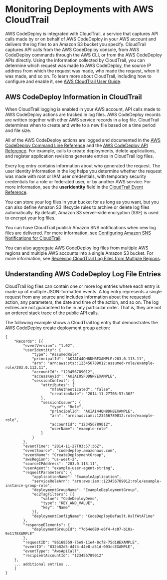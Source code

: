 # Monitoring Deployments with AWS CloudTrail<a name="monitoring-cloudtrail"></a>

AWS CodeDeploy is integrated with CloudTrail, a service that captures API calls made by or on behalf of AWS CodeDeploy in your AWS account and delivers the log files to an Amazon S3 bucket you specify\. CloudTrail captures API calls from the AWS CodeDeploy console, from AWS CodeDeploy commands through the AWS CLI, or from the AWS CodeDeploy APIs directly\. Using the information collected by CloudTrail, you can determine which request was made to AWS CodeDeploy, the source IP address from which the request was made, who made the request, when it was made, and so on\. To learn more about CloudTrail, including how to configure and enable it, see [AWS CloudTrail User Guide](https://docs.aws.amazon.com/awscloudtrail/latest/userguide/)\.

## AWS CodeDeploy Information in CloudTrail<a name="service-name-info-in-cloudtrail"></a>

When CloudTrail logging is enabled in your AWS account, API calls made to AWS CodeDeploy actions are tracked in log files\. AWS CodeDeploy records are written together with other AWS service records in a log file\. CloudTrail determines when to create and write to a new file based on a time period and file size\.

All of the AWS CodeDeploy actions are logged and documented in the [AWS CodeDeploy Command Line Reference](https://docs.aws.amazon.com/cli/latest/reference/deploy/index.html) and the [AWS CodeDeploy API Reference](https://docs.aws.amazon.com/codedeploy/latest/APIReference/)\. For example, calls to create deployments, delete applications, and register application revisions generate entries in CloudTrail log files\. 

Every log entry contains information about who generated the request\. The user identity information in the log helps you determine whether the request was made with root or IAM user credentials, with temporary security credentials for a role or federated user, or by another AWS service\. For more information, see the **userIdentity** field in the [CloudTrail Event Reference](https://docs.aws.amazon.com/awscloudtrail/latest/userguide/event_reference_top_level.html)\.

You can store your log files in your bucket for as long as you want, but you can also define Amazon S3 lifecycle rules to archive or delete log files automatically\. By default, Amazon S3 server\-side encryption \(SSE\) is used to encrypt your log files\.

You can have CloudTrail publish Amazon SNS notifications when new log files are delivered\. For more information, see [Configuring Amazon SNS Notifications for CloudTrail](https://docs.aws.amazon.com/awscloudtrail/latest/userguide/getting_notifications_top_level.html)\.

You can also aggregate AWS CodeDeploy log files from multiple AWS regions and multiple AWS accounts into a single Amazon S3 bucket\. For more information, see [Receiving CloudTrail Log Files from Multiple Regions](https://docs.aws.amazon.com/awscloudtrail/latest/userguide/aggregating_logs_top_level.html)\.

## Understanding AWS CodeDeploy Log File Entries<a name="understanding-service-name-entries"></a>

CloudTrail log files can contain one or more log entries where each entry is made up of multiple JSON\-formatted events\. A log entry represents a single request from any source and includes information about the requested action, any parameters, the date and time of the action, and so on\. The log entries are not guaranteed to be in any particular order\. That is, they are not an ordered stack trace of the public API calls\.

The following example shows a CloudTrail log entry that demonstrates the AWS CodeDeploy create deployment group action:

```
{
	"Records": [{
		"eventVersion": "1.02",
		"userIdentity": {
			"type": "AssumedRole",
			"principalId": "AKIAI44QH8DHBEXAMPLE:203.0.113.11",
			"arn": "arn:aws:sts::123456789012:assumed-role/example-role/203.0.113.11",
			"accountId": "123456789012",
			"accessKeyId": "AKIAIOSFODNN7EXAMPLE",
			"sessionContext": {
				"attributes": {
					"mfaAuthenticated": "false",
					"creationDate": "2014-11-27T03:57:36Z"
				},
				"sessionIssuer": {
					"type": "Role",
					"principalId": "AKIAI44QH8DHBEXAMPLE",
					"arn": "arn:aws:iam::123456789012:role/example-role",
					"accountId": "123456789012",
					"userName": "example-role"
				}
			}
		},
		"eventTime": "2014-11-27T03:57:36Z",
		"eventSource": "codedeploy.amazonaws.com",
		"eventName": "CreateDeploymentGroup",
		"awsRegion": "us-west-2",
		"sourceIPAddress": "203.0.113.11",
		"userAgent": "example-user-agent-string",
		"requestParameters": {
			"applicationName": "ExampleApplication",
			"serviceRoleArn": "arn:aws:iam::123456789012:role/example-instance-group-role",
			"deploymentGroupName": "ExampleDeploymentGroup",
			"ec2TagFilters": [{
                "value": "CodeDeployDemo",
				"type": "KEY_AND_VALUE",
				"key": "Name"
            }],
            "deploymentConfigName": "CodeDeployDefault.HalfAtATime"
		},
		"responseElements": {
			"deploymentGroupId": "7d64e680-e6f4-4c07-b10a-9e117EXAMPLE"
		},
		"requestID": "86168559-75e9-11e4-8cf8-75d18EXAMPLE",
		"eventID": "832b82d5-d474-44e8-a51d-093ccEXAMPLE",
		"eventType": "AwsApiCall",
		"recipientAccountId": "123456789012"
	},
    ... additional entries ...
    ]
}
```